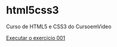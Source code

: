 # html5css3

 Curso de HTML5 e CSS3 do CursoemVideo

 <a href="https://Landopg.github.io/html5css3/exercicios/ex001/index.html">Executar o exercicio 001 </a>